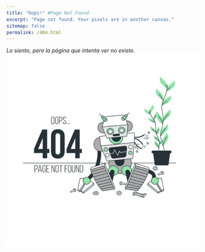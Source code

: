 ```yaml
---
title: "Oops!" #Page Not Found
excerpt: "Page not found. Your pixels are in another canvas."
sitemap: false
permalink: /404.html
---
```

*Lo siento, pero la página que intenta ver no existe.*
![404-Page not found](/assets/images/oops_robot_404.png "Page not found")